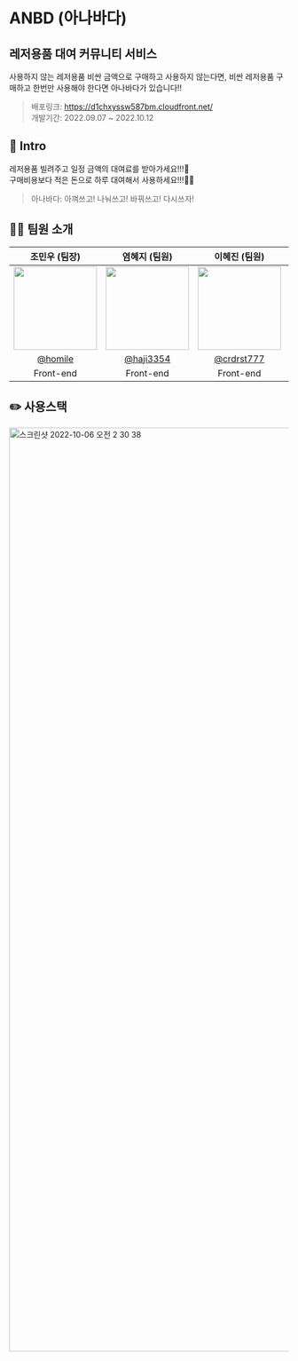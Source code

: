 # ANBD (아나바다)
## 레저용품 대여 커뮤니티 서비스
사용하지 않는 레저용품 비싼 금액으로 구매하고 사용하지 않는다면, 비싼 레저용품 구매하고 한번만 사용해야 한다면 아나바다가 있습니다!!  
>배포링크: https://d1chxyssw587bm.cloudfront.net/   
>개발기간: 2022.09.07 ~ 2022.10.12

## 📌 Intro
레저용품 빌려주고 일정 금액의 대여료를 받아가세요!!!🏸   
구매비용보다 적은 돈으로 하루 대여해서 사용하세요!!!🏄‍♂️   
>아나바다: 아껴쓰고! 나눠쓰고! 바꿔쓰고! 다시쓰자!   

## 🙋‍♂️ 팀원 소개
|조민우 (팀장)|염혜지 (팀원)|이혜진 (팀원)|정재진 (팀원)|조진우 (팀원)|
|:-:|:-:|:-:|:-:|:-:|
|<img src="https://avatars.githubusercontent.com/u/56163157?v=4" width=150px/>|<img src="https://avatars.githubusercontent.com/u/85109300?v=4" width=150px/>|<img src="https://avatars.githubusercontent.com/u/101506779?v=4" width=150px/>|<img src="https://avatars.githubusercontent.com/u/24771844?v=4" width=150px/>|<img src="https://avatars.githubusercontent.com/u/104186487?v=4" width=150px/>|
|[@homile](https://github.com/homile)|[@haji3354](https://github.com/haji3354)|[@crdrst777](https://github.com/crdrst777)|[@sojournre](https://github.com/sojournre)|[@jinwapp](https://github.com/jinwapp)|
|Front-end|Front-end|Front-end|Back-end|Back-end|

## ✏️ 사용스택
<img width="1665" alt="스크린샷 2022-10-06 오전 2 30 38" src="https://user-images.githubusercontent.com/56163157/194124940-b9455869-4083-44bb-95ad-6280a75f027b.png">

